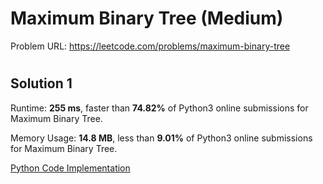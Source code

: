 # Maximum Binary Tree (Medium)

Problem URL: https://leetcode.com/problems/maximum-binary-tree

#

## Solution 1

Runtime: **255 ms**, faster than **74.82%** of Python3 online submissions for Maximum Binary Tree.

Memory Usage: **14.8 MB**, less than **9.01%** of Python3 online submissions for Maximum Binary Tree.

[Python Code Implementation](maximum_binary_tree.py)

